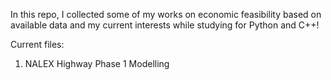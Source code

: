 In this repo, I collected some of my works on economic feasibility based on available data and my current interests while studying for Python and C++!

Current files:

1. NALEX Highway Phase 1 Modelling
